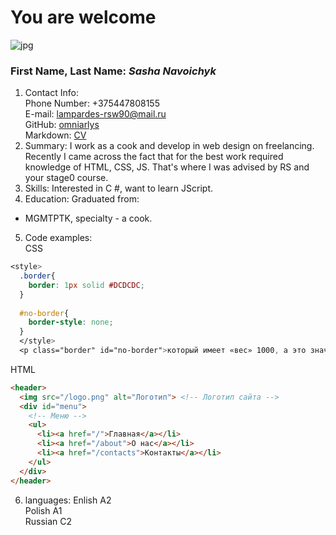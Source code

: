 # You are welcome
![jpg](https://th.bing.com/th/id/R.b36a8a9ad8ed0a466ed9be0a33ac00a8?rik=QGs%2fz6Qrb3i9Dg&pid=ImgRaw&r=0)
### First Name, Last Name: *Sasha Navoichyk*
1. Contact Info:\
Phone Number: +375447808155\
E-mail: lampardes-rsw90@mail.ru\
GitHub: [omniarlys](https://github.com/omniarlys/rsschool-cv.git)\
Markdown: [CV](https://omniarlys.github.io/rsschool-cv/)
2. Summary:
I work as a cook and develop in web design on freelancing. Recently I came across the fact that for the best work required knowledge of HTML, CSS, JS. That's where I was advised by RS and your stage0 course.
3. Skills: 
Interested in C #, want to learn JScript.
4. Education:
Graduated from:
* MGMTPTK, specialty - a cook.
5. Code examples:\
CSS 
~~~ CSS
<style>
  .border{
    border: 1px solid #DCDCDC;
  }
  
  #no-border{
    border-style: none;
  }
  </style>
  <p class="border" id="no-border">который имеет «вес» 1000, а это значит</p>
~~~ 
HTML
~~~ HTML
<header>
  <img src="/logo.png" alt="Логотип"> <!-- Логотип сайта -->
  <div id="menu">
    <!-- Меню -->
    <ul>
      <li><a href="/">Главная</a></li>
      <li><a href="/about">О нас</a></li>
      <li><a href="/contacts">Контакты</a></li>
    </ul>
  </div>
</header>
~~~
6. languages:
Enlish A2\
Polish A1\
Russian C2